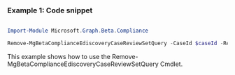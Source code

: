 ### Example 1: Code snippet

```powershell

Import-Module Microsoft.Graph.Beta.Compliance

Remove-MgBetaComplianceEdiscoveryCaseReviewSetQuery -CaseId $caseId -ReviewSetId $reviewSetId -ReviewSetQueryId $reviewSetQueryId

```
This example shows how to use the Remove-MgBetaComplianceEdiscoveryCaseReviewSetQuery Cmdlet.

